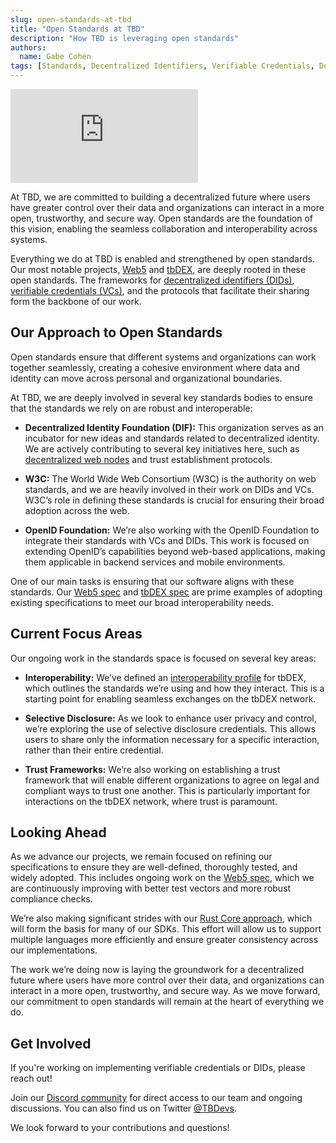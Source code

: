 ```yaml
---
slug: open-standards-at-tbd
title: "Open Standards at TBD"
description: "How TBD is leveraging open standards"
authors:
  name: Gabe Cohen
tags: [Standards, Decentralized Identifiers, Verifiable Credentials, Decentralized Web Nodes, Web5, tbDEX, Decentralized Identity]
---
```


<head>
  <meta property="og:title" content="Open Standards at TBD" />
  <meta property="og:type" content="website" />
  <meta property="og:url" content='https://developer.tbd.website/blog/open-standards-at-tbd' />
  <meta name="og:description" content="How TBD is leveraging open standards" />
  <meta property="og:image" content="https://developer.tbd.website/assets/images/blog-open-standards-611efd5badeb5aa3dab2387efabfd2ad.png" /> 

  <meta name="twitter:card" content="summary_large_image" />
  <meta property="twitter:domain" content="developer.tbd.website" />
  <meta name="twitter:site" content="@tbdevs" />
  <meta name="twitter:title" content="Open Standards at TBD" />
  <meta property="twitter:url" content='https://developer.tbd.website/blog/open-standards-at-tbd' /> 
  <meta name="twitter:description" content="How TBD is leveraging open standards" />
  <meta name="twitter:image" content="https://developer.tbd.website/assets/images/blog-open-standards-611efd5badeb5aa3dab2387efabfd2ad.png" />

  <link rel="apple-touch-icon" href="https://developer.tbd.website/img/tbd-fav-icon-main.png" />
</head>

<iframe class="aspect-video" src="https://www.youtube.com/embed/uOBT7Tsf7F4" title="TBD Open Standards" frameborder="0" allow="accelerometer; autoplay; clipboard-write; encrypted-media; gyroscope; picture-in-picture; web-share" allowfullscreen></iframe>


At TBD, we are committed to building a decentralized future where users have greater control over their data and organizations can interact in a more open, trustworthy, and secure way. Open standards are the foundation of this vision, enabling the seamless collaboration and interoperability across systems.

Everything we do at TBD is enabled and strengthened by open standards. Our most notable projects, [Web5](https://developer.tbd.website/projects/web5/) and [tbDEX](https://developer.tbd.website/projects/tbdex/), are deeply rooted in these open standards. The frameworks for [decentralized identifiers (DIDs)](https://developer.tbd.website/docs/web5/decentralized-identifiers/what-are-dids), [verifiable credentials (VCs)](https://developer.tbd.website/docs/web5/verifiable-credentials/what-are-vcs), and the protocols that facilitate their sharing form the backbone of our work.

<!--truncate-->


## Our Approach to Open Standards

Open standards ensure that different systems and organizations can work together seamlessly, creating a cohesive environment where data and identity can move across personal and organizational boundaries. 

At TBD, we are deeply involved in several key standards bodies to ensure that the standards we rely on are robust and interoperable:

* **Decentralized Identity Foundation (DIF):** This organization serves as an incubator for new ideas and standards related to decentralized identity. We are actively contributing to several key initiatives here, such as [decentralized web nodes](https://developer.tbd.website/docs/web5/decentralized-web-nodes/what-are-dwns) and trust establishment protocols.

* **W3C:** The World Wide Web Consortium (W3C) is the authority on web standards, and we are heavily involved in their work on DIDs and VCs. W3C’s role in defining these standards is crucial for ensuring their broad adoption across the web.

* **OpenID Foundation:** We’re also working with the OpenID Foundation to integrate their standards with VCs and DIDs. This work is focused on extending OpenID’s capabilities beyond web-based applications, making them applicable in backend services and mobile environments.


One of our main tasks is ensuring that our software aligns with these standards. Our [Web5 spec](https://github.com/TBD54566975/web5-spec/blob/main/spec/spec.md) and [tbDEX spec](https://github.com/TBD54566975/tbdex/tree/main/specs/protocol#readme) are prime examples of adopting existing specifications to meet our broad interoperability needs.


## Current Focus Areas

Our ongoing work in the standards space is focused on several key areas:

* **Interoperability:** We’ve defined an [interoperability profile](https://github.com/TBD54566975/tbdex/blob/main/specs/interop/README.md) for tbDEX, which outlines the standards we’re using and how they interact. This is a starting point for enabling seamless exchanges on the tbDEX network.

* **Selective Disclosure:** As we look to enhance user privacy and control, we’re exploring the use of selective disclosure credentials. This allows users to share only the information necessary for a specific interaction, rather than their entire credential.

* **Trust Frameworks:** We’re also working on establishing a trust framework that will enable different organizations to agree on legal and compliant ways to trust one another. This is particularly important for interactions on the tbDEX network, where trust is paramount.


## Looking Ahead

As we advance our projects, we remain focused on refining our specifications to ensure they are well-defined, thoroughly tested, and widely adopted. This includes ongoing work on the [Web5 spec](https://github.com/TBD54566975/web5-spec/blob/main/README.md), which we are continuously improving with better test vectors and more robust compliance checks.

We’re also making significant strides with our [Rust Core approach](https://www.youtube.com/live/WZ2hB_bj3Y8?t=190), which will form the basis for many of our SDKs. This effort will allow us to support multiple languages more efficiently and ensure greater consistency across our implementations.

The work we’re doing now is laying the groundwork for a decentralized future where users have more control over their data, and organizations can interact in a more open, trustworthy, and secure way. As we move forward, our commitment to open standards will remain at the heart of everything we do.



## Get Involved

If you're working on implementing verifiable credentials or DIDs, please reach out! 

Join our [Discord community](https://discord.gg/tbd) for direct access to our team and ongoing discussions. You can also find us on Twitter [@TBDevs](https://x.com/TBDevs).

We look forward to your contributions and questions!


